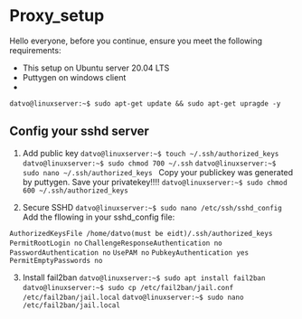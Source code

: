 # Proxy_setup
Hello everyone, before you continue, ensure you meet the following requirements:
* This setup on Ubuntu server 20.04 LTS
* Puttygen on windows client
* 
`datvo@linuxserver:~$ sudo apt-get update && sudo apt-get upragde -y`

## Config your sshd server

1. Add public key
`datvo@linuxserver:~$ touch ~/.ssh/authorized_keys`
`datvo@linuxserver:~$ sudo chmod 700 ~/.ssh`
`datvo@linuxserver:~$ sudo nano ~/.ssh/authorized_keys `
Copy your publickey was generated by puttygen. Save your privatekey!!!!
`datvo@linuxserver:~$ sudo chmod 600 ~/.ssh/authorized_keys`

2. Secure SSHD
`datvo@linuxserver:~$ sudo nano /etc/ssh/sshd_config`
Add the fllowing in your sshd_config file:

`AuthorizedKeysFile /home/datvo(must be eidt)/.ssh/authorized_keys`
`PermitRootLogin no`
`ChallengeResponseAuthentication no`
`PasswordAuthentication no`
`UsePAM no`
`PubkeyAuthentication yes`
`PermitEmptyPasswords no`

3. Install fail2ban
`datvo@linuxserver:~$ sudo apt install fail2ban`
`datvo@linuxserver:~$ sudo cp /etc/fail2ban/jail.conf /etc/fail2ban/jail.local`
`datvo@linuxserver:~$ sudo nano /etc/fail2ban/jail.local`

